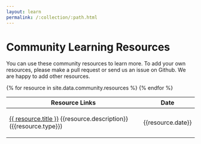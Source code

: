 ```yaml
---
layout: learn
permalink: /:collection/:path.html
---
```

# Community Learning Resources

You can use these community resources to learn more. To add your own resources,
please make a pull request or send us an issue on Github. We are happy to add
other resources.

<table class="uk-table">
<thead>
<tr>
  <th>Resource Links</th>
  <th class="uk-width-1-4">Date</th>
</tr>
</thead>
{% for resource in site.data.community.resources %}
  <tr>
    <td><p><a href="{{ resource.url }}" target="\_blank">{{ resource.title }}</a> {{resource.description}} (<emphasis>{{resource.type}}</emphasis>)</p></td>
    <td>{{resource.date}}</td>
  </tr>
{% endfor %}
</table>
